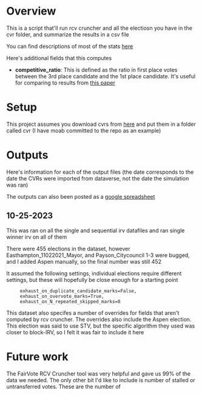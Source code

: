 # Overview
This is a script that'll run rcv cruncher and all the electiosn you have in the cvr folder, and summarize the results in a csv file

You can find descriptions of most of the stats [here](https://rcv-cruncher.readthedocs.io/en/latest/statistics.html)

Here's additional fields that this computes
 * **competitive_ratio**: This is defined as the ratio in first place votes between the 3rd place candidate and the 1st place candidate. It's useful for comparing to results from [this paper](https://www.researchgate.net/publication/258164743_Frequency_of_monotonicity_failure_under_Instant_Runoff_Voting_Estimates_based_on_a_spatial_model_of_elections)

# Setup

This project assumes you download cvrs from [here](https://dataverse.harvard.edu/dataverse/rcv_cvrs) and put them in a folder called cvr (I have moab committed to the repo as an example)

# Outputs

Here's information for each of the output files (the date corresponds to the date the CVRs were imported from dataverse, not the date the simulation was ran)

The outputs can also been posted as a [google spreadsheet](https://docs.google.com/spreadsheets/d/1iMa8Gw6-7Nu06JMKAstaMd7U3GwrCSUn3hfHoepCUAw/edit?usp=sharing)

## 10-25-2023

This was ran on all the single and sequential irv datafiles and ran single winner irv on all of them

There were 455 elections in the dataset, however Easthampton_11022021_Mayor, and Payson_Citycouncil 1-3 were bugged, and I added Aspen manually, so the final number was still 452

It assumed the following settings, individual elections require different settings, but these will hopefully be close enough for a starting point


```
     exhaust_on_duplicate_candidate_marks=False,
     exhaust_on_overvote_marks=True,
     exhaust_on_N_repeated_skipped_marks=0
```

This dataset also specifes a number of overrides for fields that aren't computed by rcv cruncher. The overrides also include the Aspen election. This election was said to use STV, but the specific algorithm they used was closer to block-IRV, so I felt it was fair to include it here

# Future work

The FairVote RCV Cruncher tool was very helpful and gave us 99% of the data we needed. The only other bit I'd like to include is number of stalled or untransferred votes. These are the number of 
